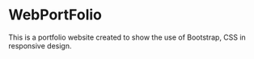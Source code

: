 # WebPortFolio
This is a portfolio website created to show the use of Bootstrap, CSS in responsive design.

